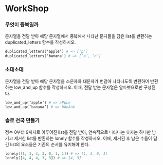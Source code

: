 # WorkShop


### 무엇이 중복일까
문자열을 전달 받아 해당 문자열에서 중복해서 나타난 문자들을 담은 list를 반환하는 duplicated_letters 함수를 작성하시오.

```python
duplicated_letters(‘apple’) # => [‘p’]
duplicated_letters(‘banana’) # => [’a’, ‘n’]
```

### 소대소대
문자열을 전달 받아 해당 문자열을 소문자와 대문자가 번갈아 나타나도록 변환하여 반환하는 low_and_up 함수를 작성하시오. 이때, 전달 받는 문자열은 알파벳으로만 구성된다.

```python
low_and_up(‘apple’) # => aPpLe
low_and_up(‘banana’) # => bAnAnA
```

### 솔로 천국 만들기
정수 0부터 9까지로 이루어진 list를 전달 받아, 연속적으로 나타나는 숫자는 하나만 남 기고 제거한 list를 반환하는 lonely 함수를 작성하시오. 이때, 제거된 후 남은 수들이 담긴 list의 요소들은 기존의 순서를 유지해야 한다.

```python
lonely([1, 1, 3, 3, 0, 1, 1]) # => [1, 3, 0, 1]
lonely([4, 4, 4, 3, 3]) # => [4, 3]
```